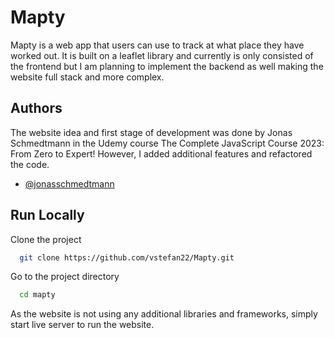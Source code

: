 
# Mapty

Mapty is a web app that users can use to track at what place they have worked out. It is built on a leaflet library and currently is only consisted of the frontend but I am planning to implement the backend as well making the website full stack and more complex.



## Authors
The website idea and first stage of development was done by Jonas Schmedtmann in the Udemy course The Complete JavaScript Course 2023: From Zero to Expert! However, I added additional features and refactored the code.

- [@jonasschmedtmann](https://www.github.com/jonasschmedtmann)


## Run Locally

Clone the project

```bash
  git clone https://github.com/vstefan22/Mapty.git
```

Go to the project directory

```bash
  cd mapty
```

As the website is not using any additional libraries and frameworks, simply start live server to run the website.
